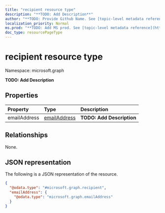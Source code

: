 ```yaml
---
title: "recipient resource type"
description: "**TODO: Add Description**"
author: "**TODO: Provide Github Name. See [topic-level metadata reference](https://msgo.azurewebsites.net/add/document/guidelines/metadata.html#topic-level-metadata)**"
localization_priority: Normal
ms.prod: "**TODO: Add MS prod. See [topic-level metadata reference](https://msgo.azurewebsites.net/add/document/guidelines/metadata.html#topic-level-metadata)**"
doc_type: resourcePageType
---
```


# recipient resource type

Namespace: microsoft.graph

**TODO: Add Description**

## Properties
|Property|Type|Description|
|:---|:---|:---|
|emailAddress|[emailAddress](../resources/emailaddress.md)|**TODO: Add Description**|

## Relationships
None.

## JSON representation
The following is a JSON representation of the resource.
<!-- {
  "blockType": "resource",
  "@odata.type": "microsoft.graph.recipient"
}
-->
``` json
{
  "@odata.type": "#microsoft.graph.recipient",
  "emailAddress": {
    "@odata.type": "microsoft.graph.emailAddress"
  }
}
```

